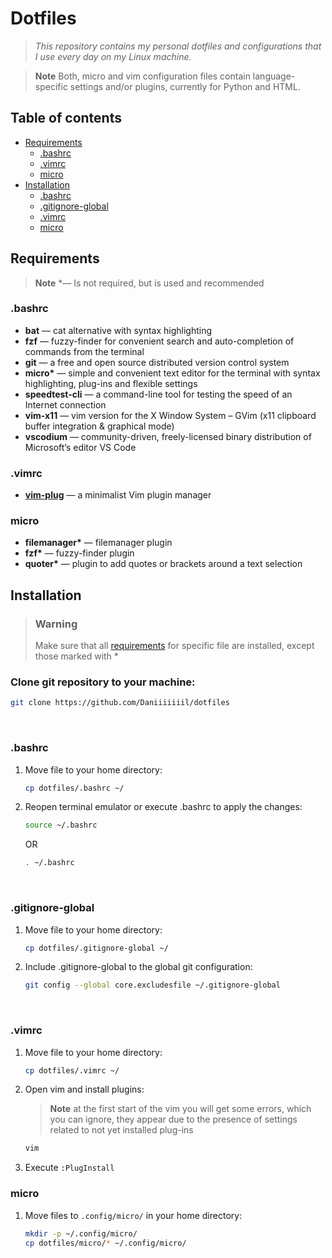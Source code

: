 # **Dotfiles**
> *This repository contains my personal dotfiles and configurations that I use every day on my Linux machine.*

> **Note**
> Both, micro and vim configuration files contain language-specific settings and/or plugins, currently for Python and HTML.



## Table of contents
- [Requirements](#requirements)
    - [.bashrc](#bashrc)
    - [.vimrc](#vimrc)
    - [micro](#micro)
- [Installation](#installation)
    - [.bashrc](#bashrc-1)
    - [.gitignore-global](#gitignore-global)
    - [.vimrc](#vimrc-1)
    - [micro](#micro-1)
&nbsp;



## Requirements
> **Note**
> \*&mdash; Is not required, but is used and recommended
&nbsp;

### **.bashrc**
- **bat** &mdash; cat alternative with syntax highlighting
- **fzf** &mdash; fuzzy-finder for convenient search and auto-completion of commands from the terminal
- **git** &mdash; a free and open source distributed version control system
- **micro\*** &mdash; simple and convenient text editor for the terminal with syntax highlighting, plug-ins and flexible settings
- **speedtest-cli** &mdash; a command-line tool for testing the speed of an Internet connection
- **vim-x11** &mdash; vim version for the X Window System &ndash; GVim (x11 clipboard buffer integration & graphical mode)
- **vscodium** &mdash; community-driven, freely-licensed binary distribution of Microsoft’s editor VS Code
&nbsp;

### **.vimrc**
- [**vim-plug**](https://github.com/junegunn/vim-plug) &mdash; a minimalist Vim plugin manager
&nbsp;

### **micro**
- **filemanager\*** &mdash; filemanager plugin
- **fzf\*** &mdash; fuzzy-finder plugin
- **quoter\*** &mdash; plugin to add quotes or brackets around a text selection
&nbsp;



## Installation
> ### **Warning**
> Make sure that all [requirements](#requirements) for specific file are installed, except those marked with \*
&nbsp;

### **Clone git repository to your machine:**
``` bash
git clone https://github.com/Daniiiiiiil/dotfiles
```
&nbsp;


### **.bashrc**
1. Move file to your home directory:

    ```bash
    cp dotfiles/.bashrc ~/
    ```
2. Reopen terminal emulator or execute .bashrc to apply the changes:

    ```bash
    source ~/.bashrc
    ```

    OR

    ```bash
    . ~/.bashrc
    ```
&nbsp;


### **.gitignore-global**
1. Move file to your home directory:

    ```bash
    cp dotfiles/.gitignore-global ~/
    ```
2. Include .gitignore-global to the global git configuration:

    ```bash
    git config --global core.excludesfile ~/.gitignore-global
    ```
&nbsp;


### **.vimrc**
1. Move file to your home directory:

    ```bash
    cp dotfiles/.vimrc ~/
    ```
2. Open vim and install plugins:
    > **Note** at the first start of the vim you will get some errors, which you can ignore, they appear due to the presence of settings related to not yet installed plug-ins
    &nbsp;

    ```bash
    vim
    ```
3. Execute `:PlugInstall`
&nbsp;


### **micro**
1. Move files to `.config/micro/` in your home directory:

    ```bash
    mkdir -p ~/.config/micro/
    cp dotfiles/micro/* ~/.config/micro/
    ```
